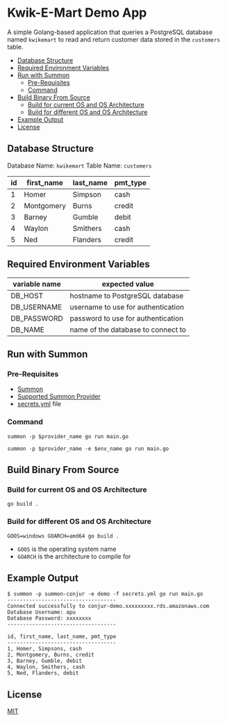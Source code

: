 # Kwik-E-Mart Demo App <!-- omit in toc -->

A simple Golang-based application that queries a PostgreSQL database named `kwikemart` to read and return customer data stored in the `customers` table.

- [Database Structure](#database-structure)
- [Required Environment Variables](#required-environment-variables)
- [Run with Summon](#run-with-summon)
  - [Pre-Requisites](#pre-requisites)
  - [Command](#command)
- [Build Binary From Source](#build-binary-from-source)
  - [Build for current OS and OS Architecture](#build-for-current-os-and-os-architecture)
  - [Build for different OS and OS Architecture](#build-for-different-os-and-os-architecture)
- [Example Output](#example-output)
- [License](#license)

## Database Structure

Database Name: `kwikemart`
Table Name: `customers`

|id|first_name|last_name|pmt_type|
|-|-|-|-|
|1|Homer|Simpson|cash|
|2|Montgomery|Burns|credit|
|3|Barney|Gumble|debit|
|4|Waylon|Smithers|cash|
|5|Ned|Flanders|credit|

## Required Environment Variables

|variable name|expected value|
|-|-|
|DB_HOST|hostname to PostgreSQL database|
|DB_USERNAME|username to use for authentication|
|DB_PASSWORD|password to use for authentication|
|DB_NAME|name of the database to connect to|

## Run with Summon

### Pre-Requisites

* [Summon](https://cyberark.github.io/summon)
* [Supported Summon Provider](https://cyberark.github.io/summon/#providers)
* [secrets.yml](secrets.yml) file

### Command

```shell
summon -p $provider_name go run main.go
```

```shell
summon -p $provider_name -e $env_name go run main.go
```

## Build Binary From Source

### Build for current OS and OS Architecture

```shell
go build .
```

### Build for different OS and OS Architecture

```shell
GOOS=windows GOARCH=amd64 go build .
```

* `GOOS` is the operating system name
* `GOARCH` is the architecture to compile for

## Example Output

```shell
$ summon -p summon-conjur -e demo -f secrets.yml go run main.go
-----------------------------------
Connected successfully to conjur-demo.xxxxxxxxx.rds.amazonaws.com
Database Username: apu
Database Password: xxxxxxxx
-----------------------------------

id, first_name, last_name, pmt_type
-----------------------------------
1, Homer, Simpsons, cash
2, Montgomery, Burns, credit
3, Barney, Gumble, debit
4, Waylon, Smithers, cash
5, Ned, Flanders, debit
```

## License

[MIT](LICENSE)